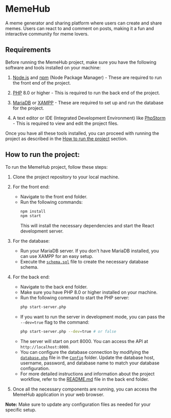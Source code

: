 # MemeHub
A meme generator and sharing platform where users can create and share memes. Users can react to and comment on posts, making it a fun and interactive community for meme lovers.

## Requirements

Before running the MemeHub project, make sure you have the following software and tools installed on your machine:

1. [Node.js](https://nodejs.org/en/download/) and [npm](https://www.npmjs.com/get-npm) (Node Package Manager) - These are required to run the front end of the project.

2. [PHP](https://www.php.net/downloads.php) 8.0 or higher - This is required to run the back end of the project.

3. [MariaDB](https://mariadb.org/download/) or [XAMPP](https://www.apachefriends.org/download.html) - These are required to set up and run the database for the project.

4. A text editor or IDE (Integrated Development Environment) like [PhpStorm](https://www.jetbrains.com/phpstorm/download/) - This is required to view and edit the project files.

Once you have all these tools installed, you can proceed with running the project as described in the [How to run the project](#how-to-run-the-project) section.

## How to run the project:

To run the MemeHub project, follow these steps:

1. Clone the project repository to your local machine.



2. For the front end:
    - Navigate to the front end folder.
    - Run the following commands:
      ```bash
      npm install
      npm start
      ```
      This will install the necessary dependencies and start the React development server.

3. For the database:
    - Run your MariaDB server. If you don't have MariaDB installed, you can use XAMPP for an easy setup.
    - Execute the [`schema.sql`](database/schema.sql) file to create the necessary database schema.

4. For the back end:
   - Navigate to the back end folder.
   - Make sure you have PHP 8.0 or higher installed on your machine.
   - Run the following command to start the PHP server:
     ```bash
     php start-server.php
     ```
   - If you want to run the server in development mode, you can pass the `--dev=true` flag to the command:
     ```bash
     php start-server.php --dev=true # or false
     ```
   - The server will start on port 8000. You can access the API at `http://localhost:8000`.
   - You can configure the database connection by modifying the [`database.php`](back-end/Config/database.php) file in the [`Config`](backend/Config) folder. Update the database host, username, password, and database name to match your database configuration.
   - For more detailed instructions and information about the project workflow, refer to the [README.md](backend/README.md) file in the back end folder.
    

5. Once all the necessary components are running, you can access the MemeHub application in your web browser.

**Note:** Make sure to update any configuration files as needed for your specific setup.

